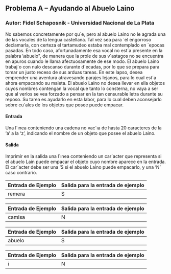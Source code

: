 ## Problema A – Ayudando al Abuelo Laino
### Autor: Fidel Schaposnik - Universidad Nacional de La Plata

No sabemos concretamente por qu´e, pero al abuelo Laino no le agrada una de las vocales
de la lengua castellana. Tal vez sea para ´el engorroso declamarla, con certeza el tartamudeo estaba mal contemplado en ´epocas pasadas. En todo caso, afortunadamente esa
vocal no est´a presente en la palabra \abuelo", de manera que la prole de sus v´astagos no
se encuentra en apuros cuando le llama afectuosamente de ese modo.
El abuelo Laino trabaj´o con nulo descanso durante d´ecadas, por lo que se prepara para
tomar un justo receso de sus arduas tareas. En este lapso, desea emprender una aventura
atravesando parajes lejanos, para lo cual est´a ahora empacando su maleta. El abuelo
Laino no desea llevar en ella objetos cuyos nombres contengan la vocal que tanto lo
consterna, no vaya a ser que al verlos se vea forzado a pensar en la tan censurable letra
durante su reposo. Su tarea es ayudarlo en esta labor, para lo cual deben aconsejarlo
sobre cu´ales de los objetos que posee puede empacar.
#### Entrada
Una l´ınea conteniendo una cadena no vac´ıa de hasta 20 caracteres de la ‘a’ a la ‘z’,
indicando el nombre de un objeto que posee el abuelo Laino.
#### Salida
Imprimir en la salida una l´ınea conteniendo un car´acter que representa si el abuelo Lain
puede empacar el objeto cuyo nombre aparece en la entrada. El car´acter debe ser una ‘S
si el abuelo Laino puede empacarlo, y una ‘N’ caso contrario.

| Entrada de Ejemplo     | Salida para la entrada de ejemplo        |
| -----------------------|------------------------------------------|
| remera                 | S                                        |

| Entrada de Ejemplo     | Salida para la entrada de ejemplo        |
| -----------------------|------------------------------------------|
| camisa                 | N                                        |

| Entrada de Ejemplo     | Salida para la entrada de ejemplo        |
| -----------------------|------------------------------------------|
| abuelo                 | S                                        |

| Entrada de Ejemplo     | Salida para la entrada de ejemplo        |
| -----------------------|------------------------------------------|
| i                      | N                                        |
